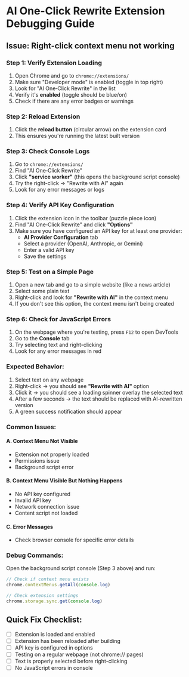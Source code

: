 # AI One-Click Rewrite Extension Debugging Guide

## Issue: Right-click context menu not working

### Step 1: Verify Extension Loading

1. Open Chrome and go to `chrome://extensions/`
2. Make sure "Developer mode" is enabled (toggle in top right)
3. Look for "AI One‑Click Rewrite" in the list
4. Verify it's **enabled** (toggle should be blue/on)
5. Check if there are any error badges or warnings

### Step 2: Reload Extension

1. Click the **reload button** (circular arrow) on the extension card
2. This ensures you're running the latest built version

### Step 3: Check Console Logs

1. Go to `chrome://extensions/`
2. Find "AI One‑Click Rewrite"
3. Click **"service worker"** (this opens the background script console)
4. Try the right-click → "Rewrite with AI" again
5. Look for any error messages or logs

### Step 4: Verify API Key Configuration

1. Click the extension icon in the toolbar (puzzle piece icon)
2. Find "AI One‑Click Rewrite" and click **"Options"**
3. Make sure you have configured an API key for at least one provider:
   - **AI Provider Configuration** tab
   - Select a provider (OpenAI, Anthropic, or Gemini)
   - Enter a valid API key
   - Save the settings

### Step 5: Test on a Simple Page

1. Open a new tab and go to a simple website (like a news article)
2. Select some plain text
3. Right-click and look for **"Rewrite with AI"** in the context menu
4. If you don't see this option, the context menu isn't being created

### Step 6: Check for JavaScript Errors

1. On the webpage where you're testing, press `F12` to open DevTools
2. Go to the **Console** tab
3. Try selecting text and right-clicking
4. Look for any error messages in red

### Expected Behavior:

1. Select text on any webpage
2. Right-click → you should see **"Rewrite with AI"** option
3. Click it → you should see a loading spinner overlay the selected text
4. After a few seconds → the text should be replaced with AI-rewritten version
5. A green success notification should appear

### Common Issues:

#### A. Context Menu Not Visible

- Extension not properly loaded
- Permissions issue
- Background script error

#### B. Context Menu Visible But Nothing Happens

- No API key configured
- Invalid API key
- Network connection issue
- Content script not loaded

#### C. Error Messages

- Check browser console for specific error details

### Debug Commands:

Open the background script console (Step 3 above) and run:

```javascript
// Check if context menu exists
chrome.contextMenus.getAll(console.log)

// Check extension settings
chrome.storage.sync.get(console.log)
```

## Quick Fix Checklist:

- [ ] Extension is loaded and enabled
- [ ] Extension has been reloaded after building
- [ ] API key is configured in options
- [ ] Testing on a regular webpage (not chrome:// pages)
- [ ] Text is properly selected before right-clicking
- [ ] No JavaScript errors in console
